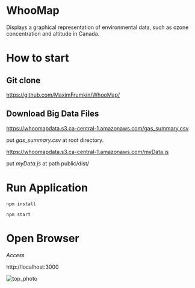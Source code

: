 # WhooMap
Displays a graphical representation of environmental data, such as ozone concentration and altitude in Canada.

# How to start

## Git clone
https://github.com/MaximFrumkin/WhooMap/

## Download Big Data Files

https://whoomapdata.s3.ca-central-1.amazonaws.com/gas_summary.csv

put *gas_summary.csv* at root directory.

https://whoomapdata.s3.ca-central-1.amazonaws.com/myData.js

put *myData.js* at  path public/dist/  
  
    

# Run Application
`npm install` 

`npm start`

# Open Browser


*Access*  

http://localhost:3000

  
  
![top_photo](https://user-images.githubusercontent.com/26798028/68177231-afe78700-ff55-11e9-8f9b-18e69a2e0006.png)
